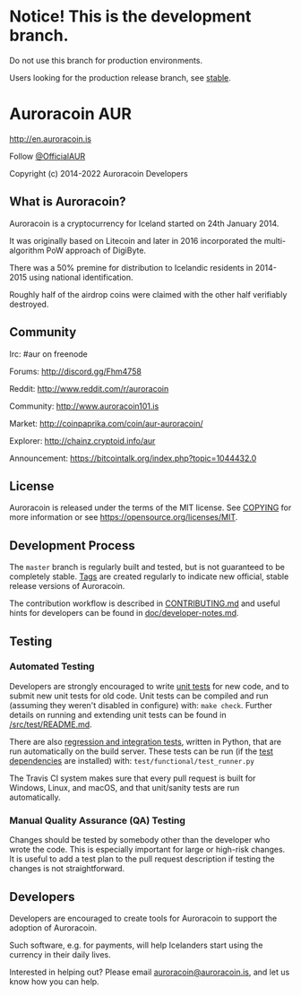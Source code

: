# Notice! This is the development branch.

Do not use this branch for production environments. 

Users looking for the production release branch, see [stable](https://github.com/aurarad/Auroracoin/tree/stable).


# Auroracoin AUR

http://en.auroracoin.is

Follow [@OfficialAUR](https://twitter.com/OfficialAUR)

Copyright (c) 2014-2022 Auroracoin Developers


## What is Auroracoin?

Auroracoin is a cryptocurrency for Iceland started on 24th January 2014. 

It was originally based on Litecoin and later in 2016 incorporated the multi-algorithm PoW approach of DigiByte.

There was a 50% premine for distribution to Icelandic residents in 2014-2015 using national identification.

Roughly half of the airdrop coins were claimed with the other half verifiably destroyed. 


## Community

Irc: #aur on freenode

Forums: http://discord.gg/Fhm4758

Reddit: http://www.reddit.com/r/auroracoin

Community: http://www.auroracoin101.is

Market: http://coinpaprika.com/coin/aur-auroracoin/

Explorer: http://chainz.cryptoid.info/aur

Announcement: https://bitcointalk.org/index.php?topic=1044432.0

## License

Auroracoin is released under the terms of the MIT license. See [COPYING](COPYING) for more
information or see https://opensource.org/licenses/MIT.

## Development Process

The `master` branch is regularly built and tested, but is not guaranteed to be
completely stable. [Tags](https://github.com/aurarad/auroracoin/tags) are created
regularly to indicate new official, stable release versions of Auroracoin.

The contribution workflow is described in [CONTRIBUTING.md](CONTRIBUTING.md)
and useful hints for developers can be found in [doc/developer-notes.md](doc/developer-notes.md).

## Testing

### Automated Testing

Developers are strongly encouraged to write [unit tests](src/test/README.md) for new code, and to
submit new unit tests for old code. Unit tests can be compiled and run
(assuming they weren't disabled in configure) with: `make check`. Further details on running
and extending unit tests can be found in [/src/test/README.md](/src/test/README.md).

There are also [regression and integration tests](/test), written in Python, that are run automatically on the build server.
These tests can be run (if the [test dependencies](/test) are installed) with: `test/functional/test_runner.py`

The Travis CI system makes sure that every pull request is built for Windows, Linux, and macOS, and that unit/sanity tests are run automatically.

### Manual Quality Assurance (QA) Testing

Changes should be tested by somebody other than the developer who wrote the
code. This is especially important for large or high-risk changes. It is useful
to add a test plan to the pull request description if testing the changes is
not straightforward.


## Developers

Developers are encouraged to create tools for Auroracoin to support the adoption of Auroracoin. 

Such software, e.g. for payments, will help Icelanders start using the currency in their daily lives.

Interested in helping out? Please email auroracoin@auroracoin.is, and let us know how you can help.
